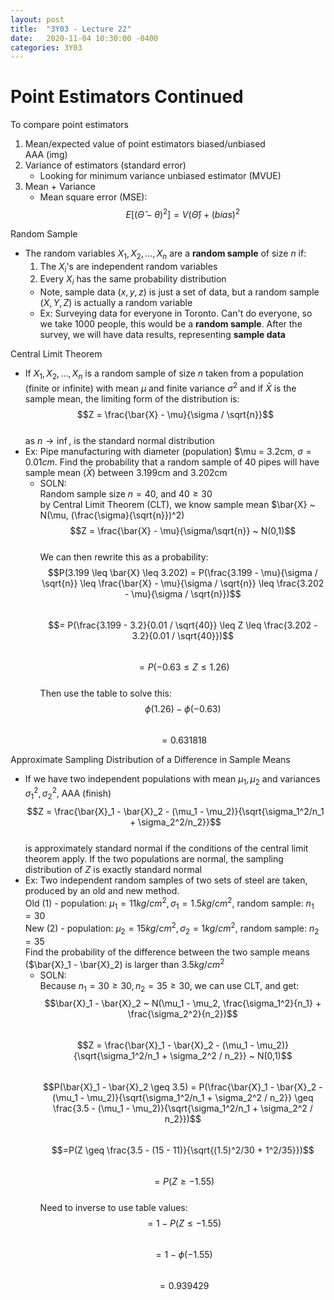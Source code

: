 ```yaml
---
layout: post
title:  "3Y03 - Lecture 22"
date:   2020-11-04 10:30:00 -0400
categories: 3Y03
---
```


Point Estimators Continued
===

To compare point estimators
1. Mean/expected value of point estimators biased/unbiased  
AAA (img)
2. Variance of estimators (standard error)
    - Looking for minimum variance unbiased estimator (MVUE)
3. Mean + Variance
    - Mean square error (MSE):  
    $$E[(\hat{\Theta} - \theta)^2] = V(\hat{\Theta}) + (bias)^2$$

Random Sample
- The random variables $X_1, X_2, ..., X_n$ are a **random sample** of size *n* if:
    1. The $X_i$'s are independent random variables
    2. Every $X_i$ has the same probability distribution
    - Note, sample data ($x, y, z$) is just a set of data, but a random sample ($X, Y, Z$) is actually a random variable
    - Ex: Surveying data for everyone in Toronto. Can't do everyone, so we take 1000 people, this would be a **random sample**. After the survey, we will have data results, representing **sample data**

Central Limit Theorem
- If $X_1, X_2, ..., X_n$ is a random sample of size *n* taken from a population (finite or infinite) with mean $\mu$ and finite variance $\sigma^2$ and if $\bar{X}$ is the sample mean, the limiting form of the distribution is:  
$$Z = \frac{\bar{X} - \mu}{\sigma / \sqrt{n}}$$  
as $n \rightarrow \inf$, is the standard normal distribution
- Ex: Pipe manufacturing with diameter (population) $\mu = 3.2cm, $\sigma = 0.01cm$. Find the probability that a random sample of 40 pipes will have sample mean ($\bar{X}$) between 3.199cm and 3.202cm
    - SOLN:  
    Random sample size $n=40$, and $40 \geq 30$  
    by Central Limit Theorem (CLT), we know sample mean $\bar{X} ~ N(\mu, (\frac{\sigma}{\sqrt{n}})^2)  
    $$Z = \frac{\bar{X} - \mu}{\sigma/\sqrt{n}} ~ N(0,1)$$  
    We can then rewrite this as a probability:  
    $$P(3.199 \leq \bar{X} \leq 3.202) = P(\frac{3.199 - \mu}{\sigma / \sqrt{n}} \leq \frac{\bar{X} - \mu}{\sigma / \sqrt{n}} \leq \frac{3.202 - \mu}{\sigma / \sqrt{n}})$$  
    $$= P(\frac{3.199 - 3.2}{0.01 / \sqrt{40}} \leq Z \leq \frac{3.202 - 3.2}{0.01 / \sqrt{40}})$$  
    $$= P(-0.63 \leq Z \leq 1.26)$$  
    Then use the table to solve this:  
    $$\phi(1.26) - \phi(-0.63)$$  
    $$= 0.631818$$

Approximate Sampling Distribution of a Difference in Sample Means
- If we have two independent populations with mean $\mu_1, \mu_2$ and variances $\sigma_1^2, \sigma_2^2$, AAA (finish)  
$$Z = \frac{\bar{X}_1 - \bar{X}_2 - (\mu_1 - \mu_2)}{\sqrt{\sigma_1^2/n_1 + \sigma_2^2/n_2}}$$  
is approximately standard normal if the conditions of the central limit theorem apply. If the two populations are normal, the sampling distribution of *Z* is exactly standard normal
- Ex: Two independent random samples of two sets of steel are taken, produced by an old and new method.  
Old (1) - population: $\mu_1 = 11 kg/cm^2, \sigma_1 = 1.5kg/cm^2$, random sample: $n_1 = 30$  
New (2) - population: $\mu_2 = 15 kg/cm^2, \sigma_2 = 1kg/cm^2$, random sample: $n_2 = 35$  
Find the probability of the difference between the two sample means ($\bar{X}_1 - \bar{X}_2) is larger than $3.5 kg/cm^2$
    - SOLN:  
    Because $n_1 = 30 \geq 30, n_2 = 35 \geq 30$, we can use CLT, and get:  
    $$\bar{X}_1 - \bar{X}_2 ~ N(\mu_1 - \mu_2, \frac{\sigma_1^2}{n_1} + \frac{\sigma_2^2}{n_2})$$  
    $$Z = \frac{\bar{X}_1 - \bar{X}_2 - (\mu_1 - \mu_2)}{\sqrt{\sigma_1^2/n_1 + \sigma_2^2 / n_2}} ~ N(0,1)$$  
    $$P(\bar{X}_1 - \bar{X}_2 \geq 3.5) = P(\frac{\bar{X}_1 - \bar{X}_2 - (\mu_1 - \mu_2)}{\sqrt{\sigma_1^2/n_1 + \sigma_2^2 / n_2}} \geq \frac{3.5 - (\mu_1 - \mu_2)}{\sqrt{\sigma_1^2/n_1 + \sigma_2^2 / n_2}})$$  
    $$=P(Z \geq \frac{3.5 - (15 - 11)}{\sqrt{(1.5)^2/30 + 1^2/35}})$$  
    $$= P(Z \geq -1.55)$$  
    Need to inverse to use table values:  
    $$= 1 - P(Z \leq -1.55)$$  
    $$= 1 - \phi(-1.55)$$  
    $$= 0.939429$$